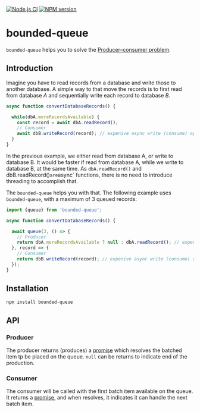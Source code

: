 [![Node.js CI](https://github.com/Borewit/bounded-queue/actions/workflows/nodejs-ci.yml/badge.svg)](https://github.com/Borewit/bounded-queue/actions/workflows/nodejs-ci.yml)
[![NPM version](https://badge.fury.io/js/bounded-queue.svg)](https://npmjs.org/package/bounded-queue)

# bounded-queue

`bounded-queue` helps you to solve the [Producer–consumer problem](https://en.wikipedia.org/wiki/Producer%E2%80%93consumer_problem).

## Introduction

Imagine you have to read records from a database and write those to another database.
A simple way to that move the records is to first read from database _A_ and sequentially write each record to database _B_.

```js
async function convertDatabaseRecords() {

  while(dbA.moreRecordsAvailable) {
    const record = await dbA.readRecord();
    // Consumer
    await dbB.writeRecord(record); // expenive async write (consume) operation
  }
}
```
In the previous example, we either read from database A, or write to database B. 
It would be faster if read from database A, while we write to database B, at the same time.
As `dbA.readRecord()` and dbB.readRecord()` are `async` functions, there is no need to introduce threading to accomplish that.  

The `bounded-queue` helps you with that. The following example uses `bounded-queue`, with a maximum of 3 queued records:

```js
import {queue} from 'bounded-queue';

async function convertDatabaseRecords() {

  await queue(3, () => {
    // Producer
    return dbA.moreRecordsAvailable ? null : dbA.readRecord(); // expenive async read (produce) operation
  }, record => {
    // Consumer
    return dbB.writeRecord(record); // expenive async write (consume) operation
  });
}
```

## Installation

```shell
npm install bounded-queue
```

## API

### Producer

The producer returns (produces) a [promise](https://developer.mozilla.org/en-US/docs/Web/JavaScript/Reference/Global_Objects/Promise) which resolves the batched item tp be placed on the queue.
`null` can be returns to indicate end of the production.

### Consumer

The consumer will be called with the first batch item available on the queue.
It returns a [promise](https://developer.mozilla.org/en-US/docs/Web/JavaScript/Reference/Global_Objects/Promise), and when resolves, it indicates it can handle the next batch item.

